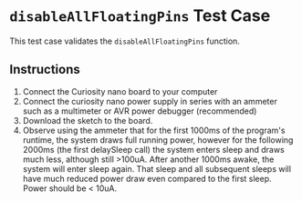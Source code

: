 # `disableAllFloatingPins` Test Case
This test case validates the `disableAllFloatingPins` function. 

## Instructions
1. Connect the Curiosity nano board to your computer
2. Connect the curiosity nano power supply in series with an ammeter such as a multimeter or AVR power debugger (recommended)
3. Download the sketch to the board.
4. Observe using the ammeter that for the first 1000ms of the program's runtime, the system draws full running power, however for the following 2000ms (the first delaySleep call) the system enters sleep and draws much less, although still >100uA. After another 1000ms awake, the system will enter sleep again. That sleep and all subsequent sleeps will have much reduced power draw even compared to the first sleep. Power should be < 10uA.